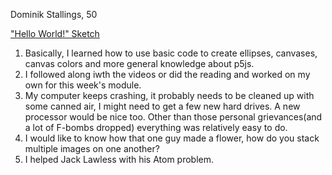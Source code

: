 Dominik Stallings, 50

["Hello World!" Sketch](https://dominikstallings.github.io/120-work/hw-3/)

1. Basically, I learned how to use basic code to create ellipses, canvases, canvas colors and more general knowledge about p5js.
2. I followed along iwth the videos or did the reading and worked on my own for this week's module.
3. My computer keeps crashing, it probably needs to be cleaned up with some canned air, I might need to get a few new hard drives. A new processor would be nice too. Other than those personal grievances(and a lot of F-bombs dropped) everything was relatively easy to do.
4. I would like to know how that one guy made a flower, how do you stack multiple images on one another?
5. I helped Jack Lawless with his Atom problem.

